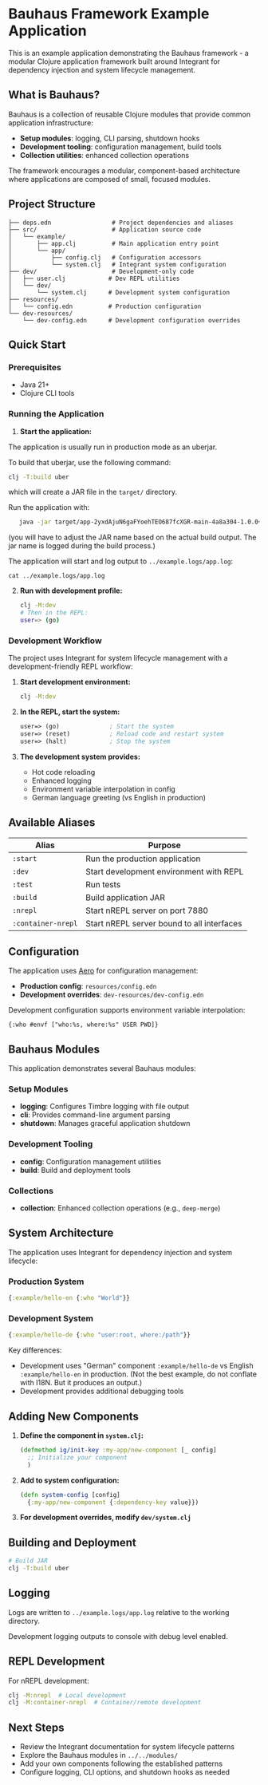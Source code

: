 # Bauhaus Framework Example Application

This is an example application demonstrating the Bauhaus framework - a modular Clojure application framework built around Integrant for dependency injection and system lifecycle management.

## What is Bauhaus?

Bauhaus is a collection of reusable Clojure modules that provide common application infrastructure:

- **Setup modules**: logging, CLI parsing, shutdown hooks
- **Development tooling**: configuration management, build tools
- **Collection utilities**: enhanced collection operations

The framework encourages a modular, component-based architecture where applications are composed of small, focused modules.

## Project Structure

```
├── deps.edn                 # Project dependencies and aliases
├── src/                     # Application source code
│   └── example/
│       ├── app.clj          # Main application entry point
│       └── app/
│           ├── config.clj   # Configuration accessors
│           └── system.clj   # Integrant system configuration
├── dev/                     # Development-only code
│   ├── user.clj            # Dev REPL utilities
│   └── dev/
│       └── system.clj      # Development system configuration
├── resources/
│   └── config.edn          # Production configuration
└── dev-resources/
    └── dev-config.edn      # Development configuration overrides
```

## Quick Start

### Prerequisites

- Java 21+
- Clojure CLI tools

### Running the Application

1. **Start the application:**

The application is usually run in production mode as an uberjar.

To build that uberjar, use the following command:
```bash
clj -T:build uber
```

which will create a JAR file in the `target/` directory.

Run the application with:

```bash
   java -jar target/app-2yxdAjuN6gaFYoehTEO687fcXGR-main-4a8a304-1.0.0+12-dirty-standalone.jar -c resources/config.edn
```

(you will have to adjust the JAR name based on the actual build output. The jar name is logged during the build process.)

The application will start and log output to `../example.logs/app.log`:

```
cat ../example.logs/app.log
```

2. **Run with development profile:**
   ```bash
   clj -M:dev
   # Then in the REPL:
   user=> (go)
   ```

### Development Workflow

The project uses Integrant for system lifecycle management with a development-friendly REPL workflow:

1. **Start development environment:**
   ```bash
   clj -M:dev
   ```

2. **In the REPL, start the system:**
   ```clojure
   user=> (go)              ; Start the system
   user=> (reset)           ; Reload code and restart system
   user=> (halt)            ; Stop the system
   ```

3. **The development system provides:**
   - Hot code reloading
   - Enhanced logging
   - Environment variable interpolation in config
   - German language greeting (vs English in production)

## Available Aliases

| Alias | Purpose |
|-------|---------|
| `:start` | Run the production application |
| `:dev` | Start development environment with REPL |
| `:test` | Run tests |
| `:build` | Build application JAR |
| `:nrepl` | Start nREPL server on port 7880 |
| `:container-nrepl` | Start nREPL server bound to all interfaces |

## Configuration

The application uses [Aero](https://github.com/juxt/aero) for configuration management:

- **Production config**: `resources/config.edn`
- **Development overrides**: `dev-resources/dev-config.edn`

Development configuration supports environment variable interpolation:
```edn
{:who #envf ["who:%s, where:%s" USER PWD]}
```

## Bauhaus Modules

This application demonstrates several Bauhaus modules:

### Setup Modules
- **logging**: Configures Timbre logging with file output
- **cli**: Provides command-line argument parsing
- **shutdown**: Manages graceful application shutdown

### Development Tooling
- **config**: Configuration management utilities
- **build**: Build and deployment tools

### Collections
- **collection**: Enhanced collection operations (e.g., `deep-merge`)

## System Architecture

The application uses Integrant for dependency injection and system lifecycle:

### Production System
```clojure
{:example/hello-en {:who "World"}}
```

### Development System
```clojure
{:example/hello-de {:who "user:root, where:/path"}}
```

Key differences:
- Development uses "German" component `:example/hello-de` vs English `:example/hello-en` in production. (Not the best example, do not conflate with I18N. But it produces an output.)
- Development provides additional debugging tools

## Adding New Components

1. **Define the component in `system.clj`:**
   ```clojure
   (defmethod ig/init-key :my-app/new-component [_ config]
     ;; Initialize your component
     )
   ```

2. **Add to system configuration:**
   ```clojure
   (defn system-config [config]
     {:my-app/new-component {:dependency-key value}})
   ```

3. **For development overrides, modify `dev/system.clj`**

## Building and Deployment

```bash
# Build JAR
clj -T:build uber
```

## Logging

Logs are written to `../example.logs/app.log` relative to the working directory.

Development logging outputs to console with debug level enabled.

## REPL Development

For nREPL development:
```bash
clj -M:nrepl  # Local development
clj -M:container-nrepl  # Container/remote development
```

## Next Steps

- Review the Integrant documentation for system lifecycle patterns
- Explore the Bauhaus modules in `../../modules/`
- Add your own components following the established patterns
- Configure logging, CLI options, and shutdown hooks as needed
